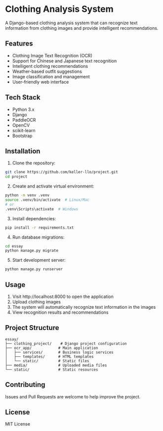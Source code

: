 # Clothing Analysis System

A Django-based clothing analysis system that can recognize text information from clothing images and provide intelligent recommendations.

## Features

- Clothing Image Text Recognition (OCR)
- Support for Chinese and Japanese text recognition
- Intelligent clothing recommendations
- Weather-based outfit suggestions
- Image classification and management
- User-friendly web interface

## Tech Stack

- Python 3.x
- Django
- PaddleOCR
- OpenCV
- scikit-learn
- Bootstrap

## Installation

1. Clone the repository:
```bash
git clone https://github.com/keller-llo/project.git
cd project
```

2. Create and activate virtual environment:
```bash
python -m venv .venv
source .venv/bin/activate  # Linux/Mac
# or
.venv\Scripts\activate  # Windows
```

3. Install dependencies:
```bash
pip install -r requirements.txt
```

4. Run database migrations:
```bash
cd essay
python manage.py migrate
```

5. Start development server:
```bash
python manage.py runserver
```

## Usage

1. Visit http://localhost:8000 to open the application
2. Upload clothing images
3. The system will automatically recognize text information in the images
4. View recognition results and recommendations

## Project Structure

```
essay/
├── clothing_project/    # Django project configuration
├── ocr_app/            # Main application
│   ├── services/       # Business logic services
│   ├── templates/      # HTML templates
│   └── static/         # Static files
├── media/              # Uploaded media files
└── static/             # Static resources
```

## Contributing

Issues and Pull Requests are welcome to help improve the project.

## License

MIT License 